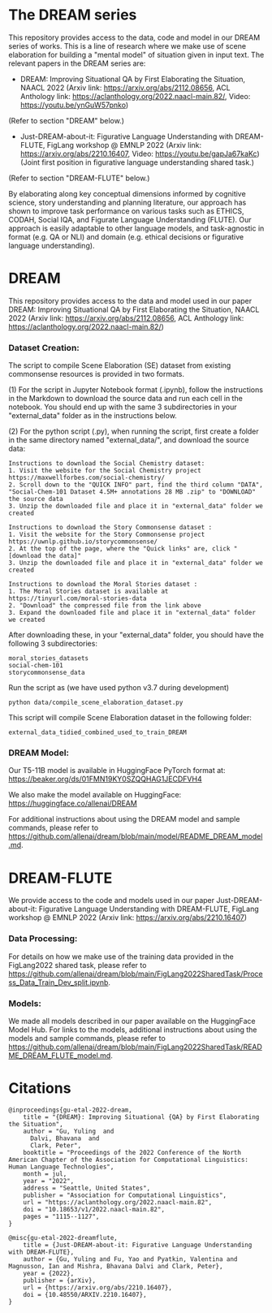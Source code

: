 # The DREAM series
This repository provides access to the data, code and model in our DREAM series of works. This is a line of research where we make use of scene elaboration for building a "mental model" of situation given in input text. The relevant papers in the DREAM series are: 

* DREAM: Improving Situational QA by First Elaborating the Situation, NAACL 2022 (Arxiv link: https://arxiv.org/abs/2112.08656, ACL Anthology link: https://aclanthology.org/2022.naacl-main.82/, Video: https://youtu.be/ynGuW57pnko)

(Refer to section "DREAM" below.)

* Just-DREAM-about-it: Figurative Language Understanding with DREAM-FLUTE, FigLang workshop @ EMNLP 2022 (Arxiv link: https://arxiv.org/abs/2210.16407, Video: https://youtu.be/gapJa67kaKc) (Joint first position in figurative language understanding shared task.)

(Refer to section "DREAM-FLUTE" below.)

By elaborating along key conceptual dimensions informed by cognitive science, story understanding and planning literature, our approach has shown to improve task performance on various tasks such as ETHICS, CODAH, Social IQA, and Figurate Language Understanding (FLUTE). Our approach is easily adaptable to other language models, and task-agnostic in format (e.g. QA or NLI) and domain (e.g. ethical decisions or figurative language understanding).


# DREAM

This repository provides access to the data and model used in our paper DREAM: Improving Situational QA by First Elaborating the Situation, NAACL 2022 (Arxiv link: https://arxiv.org/abs/2112.08656, ACL Anthology link: https://aclanthology.org/2022.naacl-main.82/)

### Dataset Creation:
The script to compile Scene Elaboration (SE) dataset from existing commonsense resources is provided in two formats. 

(1) For the script in Jupyter Notebook format (.ipynb), follow the instructions in the Markdown to download the source data and run each cell in the notebook.
You should end up with the same 3 subdirectories in your "external_data" folder as in the instructions below.


(2) For the python script (.py), when running the script, first create a folder in the same directory named "external_data/", and download the source data:

```
Instructions to download the Social Chemistry dataset:
1. Visit the website for the Social Chemistry project https://maxwellforbes.com/social-chemistry/ 
2. Scroll down to the "QUICK INFO" part, find the third column "DATA", "Social-Chem-101 Dataset 4.5M+ annotations 28 MB .zip" to "DOWNLOAD" the source data
3. Unzip the downloaded file and place it in "external_data" folder we created

Instructions to download the Story Commonsense dataset :
1. Visit the website for the Story Commonsense project https://uwnlp.github.io/storycommonsense/
2. At the top of the page, where the "Quick links" are, click "[download the data]"
3. Unzip the downloaded file and place it in "external_data" folder we created

Instructions to download the Moral Stories dataset :
1. The Moral Stories dataset is available at https://tinyurl.com/moral-stories-data
2. "Download" the compressed file from the link above 
3. Expand the downloaded file and place it in "external_data" folder we created
```

After downloading these, in your "external_data" folder, you should have the following 3 subdirectories:
```
moral_stories_datasets
social-chem-101
storycommonsense_data
```

Run the script as (we have used python v3.7 during development)
```
python data/compile_scene_elaboration_dataset.py
```

This script will compile Scene Elaboration dataset in the following folder: 
```
external_data_tidied_combined_used_to_train_DREAM
```

### DREAM Model:
Our T5-11B model is available in HuggingFace PyTorch format at:
https://beaker.org/ds/01FMN19KY0SZQQHAG1JECDFVH4

We also make the model available on HuggingFace:
https://huggingface.co/allenai/DREAM

For additional instructions about using the DREAM model and sample commands, please refer to https://github.com/allenai/dream/blob/main/model/README_DREAM_model.md.

# DREAM-FLUTE
We provide access to the code and models used in our paper Just-DREAM-about-it: Figurative Language Understanding with DREAM-FLUTE, FigLang workshop @ EMNLP 2022 (Arxiv link: https://arxiv.org/abs/2210.16407)

### Data Processing:
For details on how we make use of the training data provided in the FigLang2022 shared task, please refer to https://github.com/allenai/dream/blob/main/FigLang2022SharedTask/Process_Data_Train_Dev_split.ipynb.

### Models:
We made all models described in our paper available on the HuggingFace Model Hub. For links to the models, additional instructions about using the models and sample commands, please refer to https://github.com/allenai/dream/blob/main/FigLang2022SharedTask/README_DREAM_FLUTE_model.md.


# Citations
```
@inproceedings{gu-etal-2022-dream,
    title = "{DREAM}: Improving Situational {QA} by First Elaborating the Situation",
    author = "Gu, Yuling  and
      Dalvi, Bhavana  and
      Clark, Peter",
    booktitle = "Proceedings of the 2022 Conference of the North American Chapter of the Association for Computational Linguistics: Human Language Technologies",
    month = jul,
    year = "2022",
    address = "Seattle, United States",
    publisher = "Association for Computational Linguistics",
    url = "https://aclanthology.org/2022.naacl-main.82",
    doi = "10.18653/v1/2022.naacl-main.82",
    pages = "1115--1127",
}

@misc{gu-etal-2022-dreamflute,
    title = {Just-DREAM-about-it: Figurative Language Understanding with DREAM-FLUTE},
    author = {Gu, Yuling and Fu, Yao and Pyatkin, Valentina and Magnusson, Ian and Mishra, Bhavana Dalvi and Clark, Peter},
    year = {2022},
    publisher = {arXiv},
    url = {https://arxiv.org/abs/2210.16407},
    doi = {10.48550/ARXIV.2210.16407},
}
```


